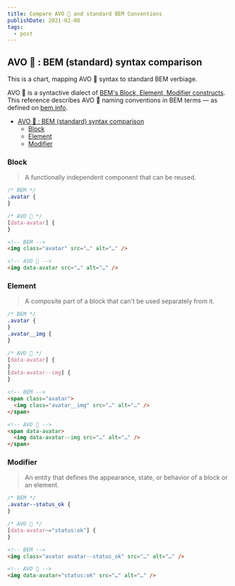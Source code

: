 ```yaml
---
title: Compare AVO 🥑 and standard BEM Conventions
publishDate: 2021-02-08
tags:
  - post
---
```


## AVO 🥑 : BEM (standard) syntax comparison

This is a chart, mapping AVO 🥑 syntax to standard BEM verbiage.

AVO 🥑 is a syntactive dialect of [BEM's Block, Element, Modifier constructs](https://en.bem.info/methodology/quick-start/).  
This reference describes AVO 🥑 naming conventions in BEM terms — as defined on [bem.info](https://en.bem.info/methodology/quick-start/).

- [AVO 🥑 : BEM (standard) syntax comparison](#avo---bem-standard-syntax-comparison)
  - [Block](#block)
  - [Element](#element)
  - [Modifier](#modifier)

### Block

> A functionally independent component that can be reused.

```css
/* BEM */
.avatar {
}

/* AVO 🥑 */
[data-avatar] {
}
```

```html
<!-- BEM -->
<img class="avatar" src="…" alt="…" />

<!-- AVO 🥑 -->
<img data-avatar src="…" alt="…" />
```

### Element

> A composite part of a block that can't be used separately from it.

```css
/* BEM */
.avatar {
}
.avatar__img {
}

/* AVO 🥑 */
[data-avatar] {
}
[data-avatar--img] {
}
```

```html
<!-- BEM -->
<span class="avatar">
  <img class="avatar__img" src="…" alt="…" />
</span>

<!-- AVO 🥑 -->
<span data-avatar>
  <img data-avatar--img src="…" alt="…" />
</span>
```

### Modifier

> An entity that defines the appearance, state, or behavior of a block or an element.

```css
/* BEM */
.avatar--status_ok {
}

/* AVO 🥑 */
[data-avatar~="status:ok"] {
}
```

```html
<!-- BEM -->
<img class="avatar avatar--status_ok" src="…" alt="…" />

<!-- AVO 🥑 -->
<img data-avatar="status:ok" src="…" alt="…" />
```
